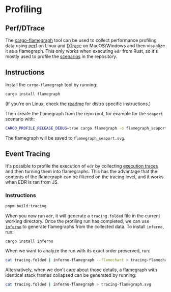 # Profiling

## Perf/DTrace

The [cargo-flamegraph](https://github.com/flamegraph-rs/flamegraph) tool can be used to collect performance profiling data using [perf](<https://en.wikipedia.org/wiki/Perf_(Linux)>) on Linux and [DTrace](https://en.wikipedia.org/wiki/DTrace) on MacOS/Windows and then visualize it as a flamegraph. This only works when executing `edr` from Rust, so it's mostly used to profile the [scenarios](../02_development/01_tools.md#scenarios) in the repository.

## Instructions

Install the `cargo-flamegraph` tool by running:

```bash
cargo install flamegraph
```

(If you're on Linux, check the [readme](https://github.com/flamegraph-rs/flamegraph?tab=readme-ov-file#installation) for distro specific instructions.)

Then create the flamegraph from the repo root, for example for the `seaport` scenario with:

```bash
CARGO_PROFILE_RELEASE_DEBUG=true cargo flamegraph -o flamegraph_seaport.svg --root --release -- scenario crates/tools/scenarios/neptune-mutual-blue-protocol_8db6480.jsonl.gz
```

The flamegraph will be saved to `flamegraph_seaport.svg`.

## Event Tracing

It's possible to profile the execution of `edr` by collecting [execution traces](https://docs.rs/tracing/latest/tracing/) and then turning them into flamegraphs. This has the advantage that the contents of the flamegraph can be filtered on the tracing level, and it works when EDR is ran from JS.

### Instructions

```bash
pnpm build:tracing
```

When you now run `edr`, it will generate a `tracing.folded` file in the current working directory. Once the profiling run has completed, we can use [`inferno`](https://docs.rs/tracing-flame/latest/tracing_flame/#generating-the-image) to generate flamegraphs from the collected data. To install `inferno`, run:

```bash
cargo install inferno
```

When we want to analyze the run with its exact order preserved, run:

```bash
cat tracing.folded | inferno-flamegraph --flamechart > tracing-flamechart.svg
```

Alternatively, when we don't care about those details, a flamegraph with identical stack frames collapsed can be generated by running:

```bash
cat tracing.folded | inferno-flamegraph > tracing-flamegraph.svg
```
